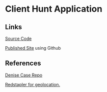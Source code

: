 # Client Hunt Application

## Links

[Source Code](https://github.com/annie0sc/ac-client-hunt/)

[Published Site](https://annie0sc.github.io/ac-client-hunt/) using Github

## References

[Denise Case Repo](https://github.com/denisecase/proof-of-concept-hunt)

[Redstapler for geolocation.](https://redstapler.co/detect-user-location-javascript/)


